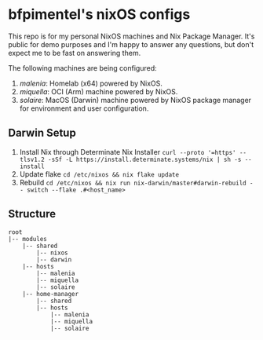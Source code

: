 # bfpimentel's nixOS configs

This repo is for my personal NixOS machines and Nix Package Manager. It's public for demo purposes and I'm happy to answer any questions, but don't expect me to be fast on answering them.

The following machines are being configured:
1. *malenia*: Homelab (x64) powered by NixOS.
2. *miquella*: OCI (Arm) machine powered by NixOS.
3. *solaire*: MacOS (Darwin) machine powered by NixOS package manager for environment and user configuration.

## Darwin Setup

1. Install Nix through Determinate Nix Installer
    ```curl --proto '=https' --tlsv1.2 -sSf -L https://install.determinate.systems/nix | sh -s -- install```
2. Update flake
    ```cd /etc/nixos && nix flake update```
3. Rebuild
    ```cd /etc/nixos && nix run nix-darwin/master#darwin-rebuild -- switch --flake .#<host_name>```

## Structure

```
root
|-- modules
    |-- shared
        |-- nixos
        |-- darwin
    |-- hosts
        |-- malenia
        |-- miquella
        |-- solaire
    |-- home-manager
        |-- shared
        |-- hosts
            |-- malenia
            |-- miquella
            |-- solaire
```
